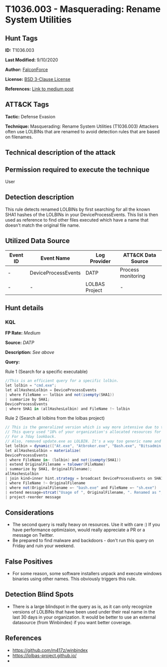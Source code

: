 # T1036.003 - Masquerading: Rename System Utilities
## Hunt Tags
**ID:** T1036.003

**Last Modified:** 9/10/2020

**Author:** [FalconForce](https://falconforce.nl/)

**License:** [BSD 3-Clause License](https://github.com/FalconForceTeam/FalconFriday/blob/master/LICENSE)

**References:** [Link to medium post](https://medium.com/falconforce/falconfriday-evasive-lolbins-and-burning-the-cactustorch-0xff04-2d769c63328d?source=friends_link&sk=d8f99685d47297b1696a315f9bdeb4bb)

## ATT&CK Tags
**Tactic:** Defense Evasion

**Technique:** Masquerading: Rename System Utilities (T1036.003)
Attackers often use LOLBINs that are renamed to avoid detection rules that are based on filenames. 

## Technical description of the attack


## Permission required to execute the technique
User
## Detection description
This rule detects renamed LOLBINs by first searching for all the known SHA1 hashes of the LOLBINs in your DeviceProcessEvents. This list is then used as reference to find other files executed which have a name that doesn't match the original file name. 
## Utilized Data Source
| Event ID | Event Name | Log Provider | ATT&CK Data Source |
|---------|---------|----------|---------|
| - | DeviceProcessEvents | DATP | Process monitoring |
| - | - | LOLBAS Project | - |

## Hunt details
### KQL

**FP Rate:** *Medium*

**Source:** *DATP*

**Description:** *See above*

**Query:**

Rule 1 (Search for a specific executable)
```C#
//This is an efficient query for a specific lolbin.
let lolbin = "cmd.exe"; 
let allHashesLolbin = DeviceProcessEvents
| where FileName =~ lolbin and not(isempty(SHA1))
| summarize by SHA1;
DeviceProcessEvents
| where SHA1 in (allHashesLolbin) and FileName !~ lolbin
```
Rule 2 (Search all lolbins from the lolbas project)
```C#
// This is the generalized version which is way more intensive due to the join on 2 large sets.
// This query used "18% of your organization's allocated resources for the current 15 minutes".
// For a 7day lookback. 
// Also, removed update.exe as LOLBIN. It's a way too generic name and causes lot of noise. 
let lolbin = dynamic(["At.exe", "Atbroker.exe", "Bash.exe", "Bitsadmin.exe", "CertReq.exe", "Certutil.exe", "Cmd.exe", "Cmdkey.exe", "Cmstp.exe", "Control.exe", "Csc.exe", "Cscript.exe", "Desktopimgdownldr.exe", "Dfsvc.exe", "Diantz.exe", "Diskshadow.exe", "Dnscmd.exe", "Esentutl.exe", "Eventvwr.exe", "Expand.exe", "Extexport.exe", "Extrac32.exe", "Findstr.exe", "Forfiles.exe", "Ftp.exe", "GfxDownloadWrapper.exe", "Gpscript.exe", "Hh.exe", "Ie4uinit.exe", "Ieexec.exe", "Ilasm.exe", "Infdefaultinstall.exe", "Installutil.exe", "Jsc.exe", "Makecab.exe", "Mavinject.exe", "Microsoft.Workflow.Compiler.exe", "Mmc.exe", "MpCmdRun.exe", "Msbuild.exe", "Msconfig.exe", "Msdt.exe", "Mshta.exe", "Msiexec.exe", "Netsh.exe", "Odbcconf.exe", "Pcalua.exe", "Pcwrun.exe", "Pktmon.exe", "Presentationhost.exe", "Print.exe", "Psr.exe", "Rasautou.exe", "Reg.exe", "Regasm.exe", "Regedit.exe", "Regini.exe", "Register-cimprovider.exe", "Regsvcs.exe", "Regsvr32.exe", "Replace.exe", "Rpcping.exe", "Rundll32.exe", "Runonce.exe", "Runscripthelper.exe", "Sc.exe", "Schtasks.exe", "Scriptrunner.exe", "SyncAppvPublishingServer.exe", "Ttdinject.exe", "Tttracer.exe", "vbc.exe", "Verclsid.exe", "Wab.exe", "Wmic.exe", "Wscript.exe", "Wsreset.exe", "Xwizard.exe", "AgentExecutor.exe", "Appvlp.exe", "Bginfo.exe", "Cdb.exe", "csi.exe", "Devtoolslauncher.exe", "dnx.exe", "Dotnet.exe", "Dxcap.exe", "Excel.exe", "Mftrace.exe", "Msdeploy.exe", "msxsl.exe", "ntdsutil.exe", "Powerpnt.exe", "rcsi.exe", "Sqldumper.exe", "Sqlps.exe", "SQLToolsPS.exe", "Squirrel.exe", "te.exe", "Tracker.exe", "vsjitdebugger.exe", "Winword.exe", "Wsl.exe"]); 
let allHashesLolbin = materialize(
DeviceProcessEvents
| where FileName in~ (lolbin) and not(isempty(SHA1))
| extend OriginalFilename = tolower(FileName)
| summarize by SHA1, OriginalFilename);
allHashesLolbin
| join kind=inner hint.strategy = broadcast DeviceProcessEvents on SHA1
| where FileName !~ OriginalFilename
| where not(OriginalFilename =~ "bash.exe" and FileName =~ "sh.exe")
| extend message=strcat("Usage of ", OriginalFilename, ". Renamed as ", FileName)
| project-reorder message
```

## Considerations
*  The second query is really heavy on resources. Use it with care :) If you have performance optimizaion, would really appreciate a PR or a message on Twitter. 
*  Be prepared to find malware and backdoors - don't run this query on Friday and ruin your weekend. 

## False Positives
*  For some reason, some software installers unpack and execute windows binaries using other names. This obviously triggers this rule. 

## Detection Blind Spots
*  There is a large blindspot in the query as is, as it can only recognize versions of LOLBINs that have been used under their real name in the last 30 days in your organization. It would be better to use an external datasource (from Winbindex) if you want better coverage. 

## References
*  https://github.com/m417z/winbindex
*  https://lolbas-project.github.io/
*  








